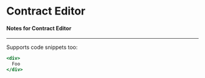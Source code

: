 # Contract Editor

#### Notes for Contract Editor

---

Supports code snippets too:

```jsx
<div>
  Foo
</div>
```